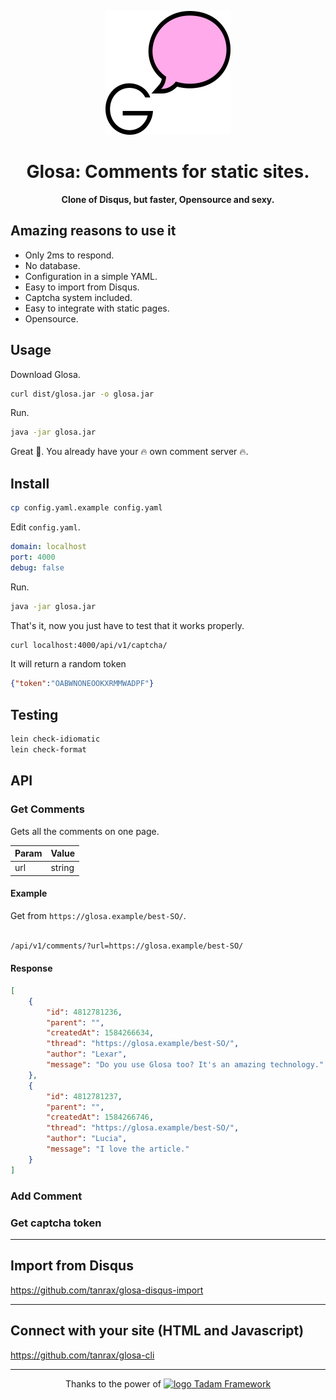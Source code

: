 <p align="center">
  <img src="logo.png" alt="logo" width="200"> 
</p>
<h1 align="center">Glosa: Comments for static sites.</h1>
<p align="center">
   <strong >Clone of Disqus, but faster, Opensource and sexy.</strong>
</p>

## Amazing reasons to use it

- Only 2ms to respond.
- No database.
- Configuration in a simple YAML.
- Easy to import from Disqus.
- Captcha system included.
- Easy to integrate with static pages.
- Opensource.

## Usage

Download Glosa.

``` sh
curl dist/glosa.jar -o glosa.jar
```

Run.

```sh
java -jar glosa.jar
```

Great 🎉. You already have your 🔥 own comment server 🔥.

## Install

``` sh
cp config.yaml.example config.yaml
```

Edit `config.yaml`.

``` yaml
domain: localhost
port: 4000
debug: false
```

Run.

``` sh
java -jar glosa.jar
```

That's it, now you just have to test that it works properly.

``` sh
curl localhost:4000/api/v1/captcha/
```

It will return a random token

``` json
{"token":"OABWNONEOOKXRMMWADPF"}
```

## Testing

``` sh
lein check-idiomatic
lein check-format
```

## API

### Get Comments

Gets all the comments on one page.

| Param | Value  |
|---|---|
| url  | string |

#### Example

Get from `https://glosa.example/best-SO/`.

``` sh

/api/v1/comments/?url=https://glosa.example/best-SO/
```

#### Response

``` json
[
    {
        "id": 4812781236,
        "parent": "",
        "createdAt": 1584266634,
        "thread": "https://glosa.example/best-SO/",
        "author": "Lexar",
        "message": "Do you use Glosa too? It's an amazing technology."
    },
    {
        "id": 4812781237,
        "parent": "",
        "createdAt": 1584266746,
        "thread": "https://glosa.example/best-SO/",
        "author": "Lucia",
        "message": "I love the article."
    }
]
```

### Add Comment

### Get captcha token

---

## Import from Disqus
https://github.com/tanrax/glosa-disqus-import

---

## Connect with your site (HTML and Javascript)
https://github.com/tanrax/glosa-cli

---

<p align="center">
  Thanks to the power of <a href="https://tadam-framework.dev/"><img src="https://avatars3.githubusercontent.com/u/54397807?s=50&v=4" alt="logo" width="50"> Tadam Framework</a>
</p>
